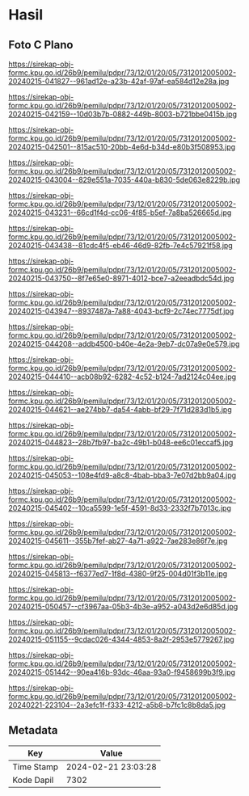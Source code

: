# Hasil

## Foto C Plano

https://sirekap-obj-formc.kpu.go.id/26b9/pemilu/pdpr/73/12/01/20/05/7312012005002-20240215-041827--961ad12e-a23b-42af-97af-ea584d12e28a.jpg

https://sirekap-obj-formc.kpu.go.id/26b9/pemilu/pdpr/73/12/01/20/05/7312012005002-20240215-042159--10d03b7b-0882-449b-8003-b721bbe0415b.jpg

https://sirekap-obj-formc.kpu.go.id/26b9/pemilu/pdpr/73/12/01/20/05/7312012005002-20240215-042501--815ac510-20bb-4e6d-b34d-e80b3f508953.jpg

https://sirekap-obj-formc.kpu.go.id/26b9/pemilu/pdpr/73/12/01/20/05/7312012005002-20240215-043004--829e551a-7035-440a-b830-5de063e8229b.jpg

https://sirekap-obj-formc.kpu.go.id/26b9/pemilu/pdpr/73/12/01/20/05/7312012005002-20240215-043231--66cd1f4d-cc06-4f85-b5ef-7a8ba526665d.jpg

https://sirekap-obj-formc.kpu.go.id/26b9/pemilu/pdpr/73/12/01/20/05/7312012005002-20240215-043438--81cdc4f5-eb46-46d9-82fb-7e4c57921f58.jpg

https://sirekap-obj-formc.kpu.go.id/26b9/pemilu/pdpr/73/12/01/20/05/7312012005002-20240215-043750--8f7e65e0-8971-4012-bce7-a2eeadbdc54d.jpg

https://sirekap-obj-formc.kpu.go.id/26b9/pemilu/pdpr/73/12/01/20/05/7312012005002-20240215-043947--8937487a-7a88-4043-bcf9-2c74ec7775df.jpg

https://sirekap-obj-formc.kpu.go.id/26b9/pemilu/pdpr/73/12/01/20/05/7312012005002-20240215-044208--addb4500-b40e-4e2a-9eb7-dc07a9e0e579.jpg

https://sirekap-obj-formc.kpu.go.id/26b9/pemilu/pdpr/73/12/01/20/05/7312012005002-20240215-044410--acb08b92-6282-4c52-b124-7ad2124c04ee.jpg

https://sirekap-obj-formc.kpu.go.id/26b9/pemilu/pdpr/73/12/01/20/05/7312012005002-20240215-044621--ae274bb7-da54-4abb-bf29-7f71d283d1b5.jpg

https://sirekap-obj-formc.kpu.go.id/26b9/pemilu/pdpr/73/12/01/20/05/7312012005002-20240215-044823--28b7fb97-ba2c-49b1-b048-ee6c01eccaf5.jpg

https://sirekap-obj-formc.kpu.go.id/26b9/pemilu/pdpr/73/12/01/20/05/7312012005002-20240215-045053--108e4fd9-a8c8-4bab-bba3-7e07d2bb9a04.jpg

https://sirekap-obj-formc.kpu.go.id/26b9/pemilu/pdpr/73/12/01/20/05/7312012005002-20240215-045402--10ca5599-1e5f-4591-8d33-2332f7b7013c.jpg

https://sirekap-obj-formc.kpu.go.id/26b9/pemilu/pdpr/73/12/01/20/05/7312012005002-20240215-045611--355b7fef-ab27-4a71-a922-7ae283e86f7e.jpg

https://sirekap-obj-formc.kpu.go.id/26b9/pemilu/pdpr/73/12/01/20/05/7312012005002-20240215-045813--f6377ed7-1f8d-4380-9f25-004d01f3b11e.jpg

https://sirekap-obj-formc.kpu.go.id/26b9/pemilu/pdpr/73/12/01/20/05/7312012005002-20240215-050457--cf3967aa-05b3-4b3e-a952-a043d2e6d85d.jpg

https://sirekap-obj-formc.kpu.go.id/26b9/pemilu/pdpr/73/12/01/20/05/7312012005002-20240215-051155--9cdac026-4344-4853-8a2f-2953e5779267.jpg

https://sirekap-obj-formc.kpu.go.id/26b9/pemilu/pdpr/73/12/01/20/05/7312012005002-20240215-051442--90ea416b-93dc-46aa-93a0-f9458699b3f9.jpg

https://sirekap-obj-formc.kpu.go.id/26b9/pemilu/pdpr/73/12/01/20/05/7312012005002-20240221-223104--2a3efc1f-f333-4212-a5b8-b7fc1c8b8da5.jpg


## Metadata

| Key        | Value               |
| ---------- | ------------------- |
| Time Stamp | 2024-02-21 23:03:28 |
| Kode Dapil | 7302                |



